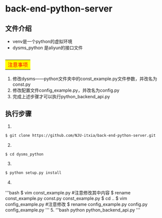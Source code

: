 # back-end-python-server
## 文件介绍
- venv是一个python的虚拟环境
- dysms_python 是aliyun的接口文件

## <table><tr><td bgcolor=yellow><font color=red>注意事项</font></td></tr></table>
1. 修改dysms——python文件夹中的const_example.py文件参数，并改名为const.py
2. 修改配置文件config_example.py，并改名为config.py
3. 完成上述步骤才可以执行python_backend_api.py

## 执行步骤
1. 
```bash
$ git clone https://github.com/NJU-itxia/back-end-python-server.git
```
2. 
```bash
$ cd dysms_python
```
3. 
```bash
$ python setup.py install
```
4. 
'''bash
$ vim const_example.py #注意修改其中内容
$ rename const_example.py const.py const_example.py
$ cd ..
$ vim config_example.py #注意修改
$ rename config_example.py config.py config_example.py
'''
5. 
‘’‘bash
python python_backend_api.py
'''
